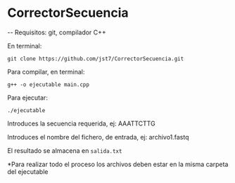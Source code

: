 # CorrectorSecuencia

--
Requisitos:
git, compilador C++

En terminal:

```
git clone https://github.com/jst7/CorrectorSecuencia.git
```

Para compilar, en terminal:

```
g++ -o ejecutable main.cpp
```

Para ejecutar:

```
./ejecutable
```

Introduces la secuencia requerida, ej: AAATTCTTG

Introduces el nombre del fichero, de entrada, ej: archivo1.fastq

El resultado se almacena en ```salida.txt```

*Para realizar todo el proceso los archivos deben estar en la misma carpeta del ejecutable